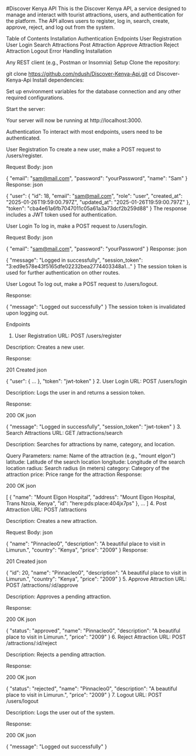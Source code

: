 #Discover Kenya API
This is the Discover Kenya API, a service designed to manage and interact with tourist attractions, users, and authentication for the platform. The API allows users to register, log in, search, create, approve, reject, and log out from the system.

Table of Contents
Installation
Authentication
Endpoints
User Registration
User Login
Search Attractions
Post Attraction
Approve Attraction
Reject Attraction
Logout
Error Handling
Installation

Any REST client (e.g., Postman or Insomnia)
Setup
Clone the repository:


git clone https://github.com/ndush/Discover-Kenya-Api.git
cd Discover-Kenya-Api
Install dependencies:



Set up environment variables for the database connection and any other required configurations.

Start the server:


Your server will now be running at http://localhost:3000.

Authentication
To interact with most endpoints, users need to be authenticated.

User Registration
To create a new user, make a POST request to /users/register.

Request Body:
json

{
  "email": "sam@mail.com",
  "password": "yourPassword",
  "name": "Sam"
}
Response:
json

{
  "user": {
    "id": 18,
    "email": "sam@mail.com",
    "role": "user",
    "created_at": "2025-01-26T19:59:00.797Z",
    "updated_at": "2025-01-26T19:59:00.797Z"
  },
  "token": "cba4e61a6fb7047011c05a61a3a73dcf2b259d88"
}
The response includes a JWT token used for authentication.

User Login
To log in, make a POST request to /users/login.

Request Body:
json

{
  "email": "sam@mail.com",
  "password": "yourPassword"
}
Response:
json

{
  "message": "Logged in successfully",
  "session_token": "3:ed9e578e43f5165dfe02232bea2774403348a1..."
}
The session token is used for further authentication on other routes.

User Logout
To log out, make a POST request to /users/logout.

Response:


{
  "message": "Logged out successfully"
}
The session token is invalidated upon logging out.

Endpoints
1. User Registration
URL: POST /users/register

Description: Creates a new user.

Response:

201 Created
json

{
  "user": { ... },
  "token": "jwt-token"
}
2. User Login
URL: POST /users/login

Description: Logs the user in and returns a session token.

Response:

200 OK
json

{
  "message": "Logged in successfully",
  "session_token": "jwt-token"
}
3. Search Attractions
URL: GET /attractions/search

Description: Searches for attractions by name, category, and location.

Query Parameters:
name: Name of the attraction (e.g., "mount elgon")
latitude: Latitude of the search location
longitude: Longitude of the search location
radius: Search radius (in meters)
category: Category of the attraction
price: Price range for the attraction
Response:

200 OK
json

[
  {
    "name": "Mount Elgon Hospital",
    "address": "Mount Elgon Hospital, Trans Nzoia, Kenya",
    "id": "here:pds:place:404jx7ps"
  },
  ...
]
4. Post Attraction
URL: POST /attractions

Description: Creates a new attraction.

Request Body:
json

{
  "name": "Pinnacleo0",
  "description": "A beautiful place to visit in Limurun.",
  "country": "Kenya",
  "price": "2009"
}
Response:

201 Created
json

{
  "id": 20,
  "name": "Pinnacleo0",
  "description": "A beautiful place to visit in Limurun.",
  "country": "Kenya",
  "price": "2009"
}
5. Approve Attraction
URL: POST /attractions/:id/approve

Description: Approves a pending attraction.

Response:

200 OK
json

{
  "status": "approved",
  "name": "Pinnacleo0",
  "description": "A beautiful place to visit in Limurun.",
  "price": "2009"
}
6. Reject Attraction
URL: POST /attractions/:id/reject

Description: Rejects a pending attraction.

Response:

200 OK
json

{
  "status": "rejected",
  "name": "Pinnacleo0",
  "description": "A beautiful place to visit in Limurun.",
  "price": "2009"
}
7. Logout
URL: POST /users/logout

Description: Logs the user out of the system.

Response:

200 OK
json

{
  "message": "Logged out successfully"
}
